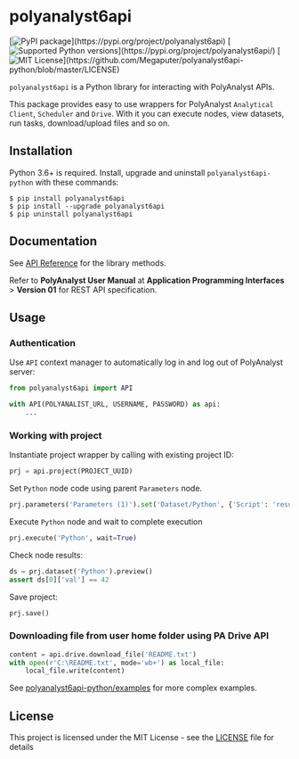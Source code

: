 # polyanalyst6api

[![PyPI package](https://img.shields.io/pypi/v/polyanalyst6api.svg?)](https://pypi.org/project/polyanalyst6api)
[![Supported Python versions](https://img.shields.io/pypi/pyversions/polyanalyst6api.svg?)](https://pypi.org/project/polyanalyst6api/)
[![MIT License](https://img.shields.io/apm/l/atomic-design-ui.svg?)](https://github.com/Megaputer/polyanalyst6api-python/blob/master/LICENSE)

`polyanalyst6api` is a Python library for interacting with PolyAnalyst APIs.

This package provides easy to use wrappers for PolyAnalyst `Analytical Client`, `Scheduler` and `Drive`.
With it you can execute nodes, view datasets, run tasks, download/upload files and so on.

## Installation

Python 3.6+ is required. Install, upgrade and uninstall `polyanalyst6api-python` with these commands:

```
$ pip install polyanalyst6api
$ pip install --upgrade polyanalyst6api
$ pip uninstall polyanalyst6api
```

## Documentation

See [API Reference](https://megaputer.github.io/polyanalyst6api-python/) for the library methods.

Refer to **PolyAnalyst User Manual** at **Application Programming Interfaces** > **Version 01** for
REST API specification.

## Usage

### Authentication

Use `API` context manager to automatically log in and log out of PolyAnalyst server:
```python
from polyanalyst6api import API

with API(POLYANALIST_URL, USERNAME, PASSWORD) as api:
    ...
```

### Working with project

Instantiate project wrapper by calling with existing project ID:
```python
prj = api.project(PROJECT_UUID)
```

Set `Python` node code using parent `Parameters` node.
```python
prj.parameters('Parameters (1)').set('Dataset/Python', {'Script': 'result = pandas.DataFrame([{"val": 42}])'})
```

Execute `Python` node and wait to complete execution
```python
prj.execute('Python', wait=True)
```

Check node results:
```python
ds = prj.dataset('Python').preview()
assert ds[0]['val'] == 42
```

Save project:
```python
prj.save()
```

### Downloading file from user home folder using PA Drive API

```python
content = api.drive.download_file('README.txt')
with open(r'C:\README.txt', mode='wb+') as local_file:
    local_file.write(content)
```

See [polyanalyst6api-python/examples](https://github.com/Megaputer/polyanalyst6api-python/tree/master/examples) for more complex examples.

## License

This project is licensed under the MIT License - see the [LICENSE](LICENSE) file for details

